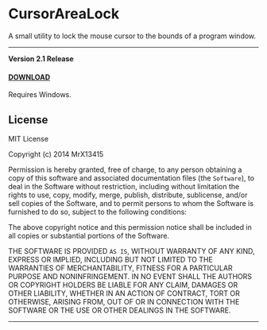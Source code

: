 

# CursorAreaLock


A small utility to lock the mouse cursor to the bounds of a program window.


---


**Version 2.1 Release**
#### **[DOWNLOAD](https://github.com/MrX13415/CursorAreaLock/releases)**

Requires Windows.



## License


MIT License

Copyright (c) 2014 MrX13415

Permission is hereby granted, free of charge, to any person obtaining a copy
of this software and associated documentation files (the `Software`), to deal
in the Software without restriction, including without limitation the rights
to use, copy, modify, merge, publish, distribute, sublicense, and/or sell
copies of the Software, and to permit persons to whom the Software is
furnished to do so, subject to the following conditions:

The above copyright notice and this permission notice shall be included in all
copies or substantial portions of the Software.

THE SOFTWARE IS PROVIDED `AS IS`, WITHOUT WARRANTY OF ANY KIND, EXPRESS OR
IMPLIED, INCLUDING BUT NOT LIMITED TO THE WARRANTIES OF MERCHANTABILITY,
FITNESS FOR A PARTICULAR PURPOSE AND NONINFRINGEMENT. IN NO EVENT SHALL THE
AUTHORS OR COPYRIGHT HOLDERS BE LIABLE FOR ANY CLAIM, DAMAGES OR OTHER
LIABILITY, WHETHER IN AN ACTION OF CONTRACT, TORT OR OTHERWISE, ARISING FROM,
OUT OF OR IN CONNECTION WITH THE SOFTWARE OR THE USE OR OTHER DEALINGS IN THE
SOFTWARE.


---
